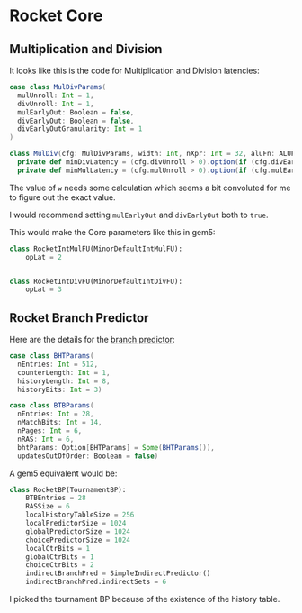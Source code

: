 # Rocket Core

## Multiplication and Division

It looks like this is the code for Multiplication and Division latencies:

``` scala
case class MulDivParams(
  mulUnroll: Int = 1,
  divUnroll: Int = 1,
  mulEarlyOut: Boolean = false,
  divEarlyOut: Boolean = false,
  divEarlyOutGranularity: Int = 1
)

class MulDiv(cfg: MulDivParams, width: Int, nXpr: Int = 32, aluFn: ALUFN = new ALUFN) extends Module {
  private def minDivLatency = (cfg.divUnroll > 0).option(if (cfg.divEarlyOut) 3 else 1 + w/cfg.divUnroll)
  private def minMulLatency = (cfg.mulUnroll > 0).option(if (cfg.mulEarlyOut) 2 else w/cfg.mulUnroll)
```

The value of `w` needs some calculation which seems a bit convoluted for me to figure out the exact value.

I would recommend setting `mulEarlyOut` and `divEarlyOut` both to `true`.

This would make the Core parameters like this in gem5:

``` python
class RocketIntMulFU(MinorDefaultIntMulFU):
    opLat = 2


class RocketIntDivFU(MinorDefaultIntDivFU):
    opLat = 3
```

## Rocket Branch Predictor

Here are the details for the [branch predictor](https://github.com/chipsalliance/rocket-chip/blob/master/src/main/scala/rocket/BTB.scala):

``` scala
case class BHTParams(
  nEntries: Int = 512,
  counterLength: Int = 1,
  historyLength: Int = 8,
  historyBits: Int = 3)

case class BTBParams(
  nEntries: Int = 28,
  nMatchBits: Int = 14,
  nPages: Int = 6,
  nRAS: Int = 6,
  bhtParams: Option[BHTParams] = Some(BHTParams()),
  updatesOutOfOrder: Boolean = false)
```

A gem5 equivalent would be:

``` python
class RocketBP(TournamentBP):
    BTBEntries = 28
    RASSize = 6
    localHistoryTableSize = 256
    localPredictorSize = 1024
    globalPredictorSize = 1024
    choicePredictorSize = 1024
    localCtrBits = 1
    globalCtrBits = 1
    choiceCtrBits = 2
    indirectBranchPred = SimpleIndirectPredictor()
    indirectBranchPred.indirectSets = 6
```

I picked the tournament BP because of the existence of the history table.
